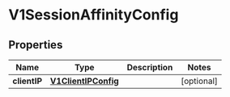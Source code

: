 
# V1SessionAffinityConfig

## Properties
Name | Type | Description | Notes
------------ | ------------- | ------------- | -------------
**clientIP** | [**V1ClientIPConfig**](V1ClientIPConfig.md) |  |  [optional]



